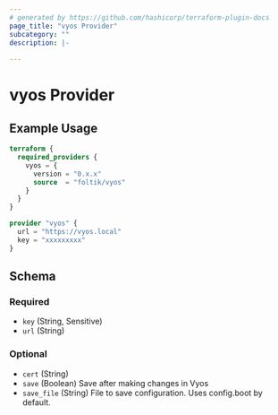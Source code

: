 ```yaml
---
# generated by https://github.com/hashicorp/terraform-plugin-docs
page_title: "vyos Provider"
subcategory: ""
description: |-
  
---
```


# vyos Provider



## Example Usage

```terraform
terraform {
  required_providers {
    vyos = {
      version = "0.x.x"
      source  = "foltik/vyos"
    }
  }
}

provider "vyos" {
  url = "https://vyos.local"
  key = "xxxxxxxxx"
}
```

<!-- schema generated by tfplugindocs -->
## Schema

### Required

- `key` (String, Sensitive)
- `url` (String)

### Optional

- `cert` (String)
- `save` (Boolean) Save after making changes in Vyos
- `save_file` (String) File to save configuration. Uses config.boot by default.
